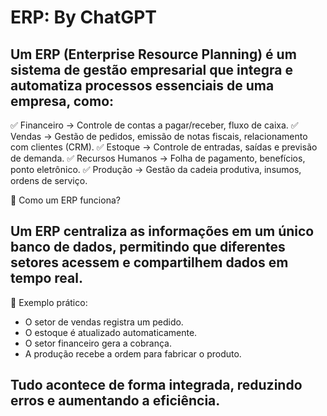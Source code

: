 # ERP: By ChatGPT 

## Um ERP (Enterprise Resource Planning) é um sistema de gestão empresarial que integra e automatiza processos essenciais de uma empresa, como:

✅ Financeiro → Controle de contas a pagar/receber, fluxo de caixa.
✅ Vendas → Gestão de pedidos, emissão de notas fiscais, relacionamento com clientes (CRM).
✅ Estoque → Controle de entradas, saídas e previsão de demanda.
✅ Recursos Humanos → Folha de pagamento, benefícios, ponto eletrônico.
✅ Produção → Gestão da cadeia produtiva, insumos, ordens de serviço.

📌 Como um ERP funciona?

## Um ERP centraliza as informações em um único banco de dados, permitindo que diferentes setores acessem e compartilhem dados em tempo real.

🔹 Exemplo prático:

- O setor de vendas registra um pedido.
- O estoque é atualizado automaticamente.
- O setor financeiro gera a cobrança.
- A produção recebe a ordem para fabricar o produto.

## Tudo acontece de forma integrada, reduzindo erros e aumentando a eficiência. 
